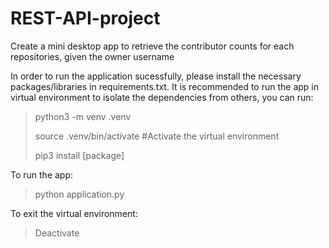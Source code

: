 # REST-API-project
Create a mini desktop app to retrieve the contributor counts for each repositories, given the owner username

In order to run the application sucessfully, please install the necessary packages/libraries in requirements.txt. It is recommended to run the app in virtual environment to isolate the dependencies from others, you can run:
> python3 -m venv .venv
> 
> source .venv/bin/activate #Activate the virtual environment
> 
> pip3 install [package]

To run the app:
> python application.py

To exit the virtual environment:
> Deactivate
